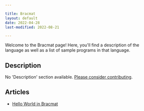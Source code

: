 ```yaml
---

title: Bracmat
layout: default
date: 2022-04-28
last-modified: 2022-08-21

---
```


Welcome to the Bracmat page! Here, you'll find a description of the language as well as a list of sample programs in that language.

## Description

No 'Description' section available. [Please consider contributing](https://github.com/TheRenegadeCoder/sample-programs-website).

## Articles

- [Hello World in Bracmat](https://sampleprograms.io/projects/hello-world/bracmat)